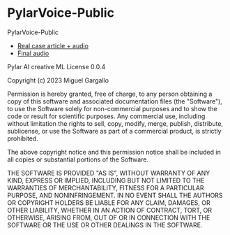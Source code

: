 # PylarVoice-Public
PylarVoice-Public

- [Real case article + audio](https://www.miguelgargallo.com/blog/three-js-javascript)
- [Final audio](https://github.com/superdatas/blog-audios/blob/main/three-js-javascript.wav)


Pylar AI creative ML License 0.0.4

Copyright (c) 2023 Miguel Gargallo

Permission is hereby granted, free of charge, to any person obtaining a copy of this software and associated documentation files (the "Software"), to use the Software solely for non-commercial purposes and to show the code or result for scientific purposes. Any commercial use, including without limitation the rights to sell, copy, modify, merge, publish, distribute, sublicense, or use the Software as part of a commercial product, is strictly prohibited.

The above copyright notice and this permission notice shall be included in all copies or substantial portions of the Software.

THE SOFTWARE IS PROVIDED "AS IS", WITHOUT WARRANTY OF ANY KIND, EXPRESS OR IMPLIED, INCLUDING BUT NOT LIMITED TO THE WARRANTIES OF MERCHANTABILITY, FITNESS FOR A PARTICULAR PURPOSE, AND NONINFRINGEMENT. IN NO EVENT SHALL THE AUTHORS OR COPYRIGHT HOLDERS BE LIABLE FOR ANY CLAIM, DAMAGES, OR OTHER LIABILITY, WHETHER IN AN ACTION OF CONTRACT, TORT, OR OTHERWISE, ARISING FROM, OUT OF OR IN CONNECTION WITH THE SOFTWARE OR THE USE OR OTHER DEALINGS IN THE SOFTWARE.

